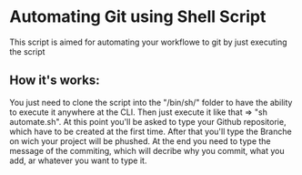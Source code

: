# Automating Git using Shell Script
  This script is aimed for automating your workflowe to git by just executing the script
  
  ## How it's works:
  You just need to clone the script into the "/bin/sh/" folder to have the ability to execute it anywhere at the CLI.
  Then just execute it like that => "sh automate.sh".
  At this point you'll be asked to type your Github repositorie, which have to be created at the first time.
  After that you'll type the Branche on wich your project will be phushed.
  At the end you need to type the message of the commiting, which will decribe why you commit, what you add, ar whatever you want to type it.
